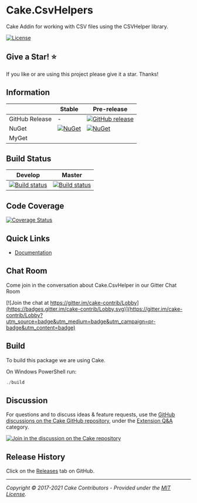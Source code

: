 # Cake.CsvHelpers

Cake Addin for working with CSV files using the CSVHelper library.

[![License](http://img.shields.io/:license-apache-blue.svg)](https://github.com/RadioSystems/Cake.CsvHelper/blob/master/LICENSE)

## Give a Star! :star:

If you like or are using this project please give it a star. Thanks!

## Information

| | Stable | Pre-release |
|---|---|---|
|GitHub Release|-|[![GitHub release](https://img.shields.io/github/release/Cake.CsvHelper/Cake.CsvHelper.svg)](https://github.com/RadioSystems/Cake.CsvHelper/releases/latest)|
|NuGet|[![NuGet](https://img.shields.io/nuget/v/Cake.CsvHelper.svg)](https://www.nuget.org/packages/Cake.CsvHelper)|[![NuGet](https://img.shields.io/nuget/vpre/Cake.CsvHelper.svg)](https://www.nuget.org/packages/Cake.CsvHelper)|
|MyGet|

## Build Status

|Develop|Master|
|:--:|:--:|
|[![Build status](https://ci.appveyor.com/api/projects/status/k68c22sa0um8an29?svg=true)](https://ci.appveyor.com/project/RadioSystems/cake-csvhelper/branch/develop)|[![Build status](https://ci.appveyor.com/api/projects/status/k68c22sa0um8an29/branch/develop?svg=true)](https://ci.appveyor.com/project/RadioSystems/cake-csvhelper/branch/master)|

## Code Coverage

[![Coverage Status](https://coveralls.io/repos/github/Cake.CsvHelper/Cake.CsvHelper/badge.svg?branch=develop)](https://coveralls.io/github/radiosystems/Cake.CsvHelper?branch=develop)

## Quick Links

- [Documentation](https://radiosystems.github.io/Cake.CsvHelper)

## Chat Room

Come join in the conversation about Cake.CsvHelper in our Gitter Chat Room

[![Join the chat at https://gitter.im/cake-contrib/Lobby](https://badges.gitter.im/cake-contrib/Lobby.svg)](https://gitter.im/cake-contrib/Lobby?utm_source=badge&utm_medium=badge&utm_campaign=pr-badge&utm_content=badge)

## Build

To build this package we are using Cake.

On Windows PowerShell run:

```powershell
./build
```

## Discussion

For questions and to discuss ideas & feature requests, use the [GitHub discussions on the Cake GitHub repository](https://github.com/cake-build/cake/discussions), under the [Extension Q&A](https://github.com/cake-build/cake/discussions/categories/extension-q-a) category.

[![Join in the discussion on the Cake repository](https://img.shields.io/badge/GitHub-Discussions-green?logo=github)](https://github.com/cake-build/cake/discussions)

## Release History

Click on the [Releases](https://github.com/cake-contrib/Cake.ISO/releases) tab on GitHub.

---

_Copyright &copy; 2017-2021 Cake Contributors - Provided under the [MIT License](LICENSE)._
